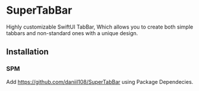 # SuperTabBar

Highly customizable SwiftUI TabBar, Which allows you to create both simple tabbars and non-standard ones with a unique design.

## Installation

### SPM

Add https://github.com/daniil108/SuperTabBar using Package Dependecies.
